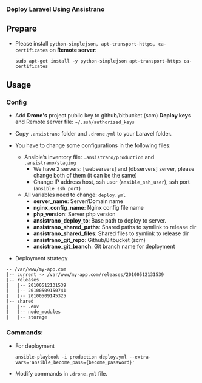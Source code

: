 ### Deploy Laravel Using Ansistrano

## Prepare

* Please install `python-simplejson, apt-transport-https, ca-certificates` on **Remote server**:

    ```
    sudo apt-get install -y python-simplejson apt-transport-https ca-certificates
    ```

## Usage

### Config

* Add **Drone's** project public key to github/bitbucket (scm) **Deploy keys** and Remote server file: `~/.ssh/authorized_keys`
* Copy `.ansistrano` folder and `.drone.yml` to your Laravel folder.
* You have to change some configurations in the following files:
    * Ansible’s inventory file: `.ansistrano/production` and `.ansistrano/staging`
        * We have 2 servers: [webservers] and [dbservers] server, please change both of them (it can be the same)
        * Change IP address host, ssh user (`ansible_ssh_user`), ssh port (`ansible_ssh_port`)
    * All variables need to change: `deploy.yml`
        * **server_name**: Server/Domain name
        * **nginx_config_name**: Nginx config file name
        * **php_version**: Server php version
        * **ansistrano_deploy_to**: Base path to deploy to server.
        * **ansistrano_shared_paths**: Shared paths to symlink to release dir
        * **ansistrano_shared_files**: Shared files to symlink to release dir
        * **ansistrano_git_repo**: Github/Bitbucket (scm)
        * **ansistrano_git_branch**: Git branch name for deployment

* Deployment strategy

```
-- /var/www/my-app.com
|-- current -> /var/www/my-app.com/releases/20100512131539
|-- releases
|   |-- 20100512131539
|   |-- 20100509150741
|   |-- 20100509145325
|-- shared
|   |-- .env
|   |-- node_modules
|   |-- storage
```

### Commands:

* For deployment

    ```
    ansible-playbook -i production deploy.yml --extra-vars='ansible_become_pass={become_password}'
    ```

* Modify commands in `.drone.yml` file.